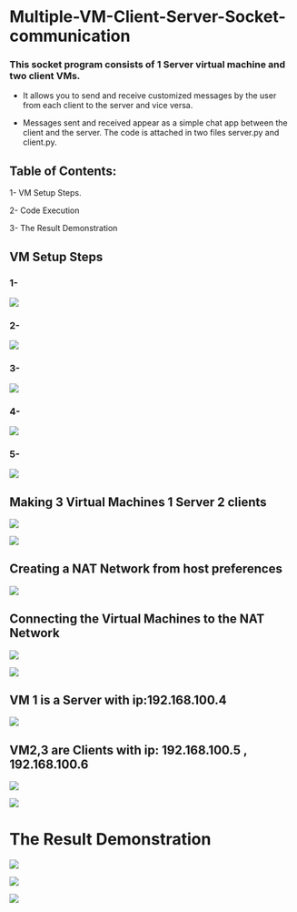 ﻿




# Multiple-VM-Client-Server-Socket-communication 

### This socket program consists of 1 Server virtual machine and two client VMs.
- It allows you to send and receive customized messages  by the user from each client to the server and vice versa.

- Messages sent and received appear as a simple chat app between the client and the server. The code is attached in two files server.py and client.py. 

## Table of Contents: 

1- VM Setup Steps. 

2- Code Execution 

3- The Result Demonstration 

## VM Setup Steps  

### 1- 
![](pics/Aspose.Words.77ed90fa-2d8b-4f6f-9699-295b55029e19.011.jpeg)
### 2- 
![](pics/Aspose.Words.77ed90fa-2d8b-4f6f-9699-295b55029e19.012.jpeg)
### 3- 

![](pics/Aspose.Words.77ed90fa-2d8b-4f6f-9699-295b55029e19.015.jpeg)

### 4- 

![](pics/Aspose.Words.77ed90fa-2d8b-4f6f-9699-295b55029e19.016.jpeg)
### 5- 
![](pics/Aspose.Words.77ed90fa-2d8b-4f6f-9699-295b55029e19.019.jpeg)

## Making 3 Virtual Machines 1 Server 2 clients 

![](pics/Aspose.Words.77ed90fa-2d8b-4f6f-9699-295b55029e19.023.png)

![](pics/Aspose.Words.77ed90fa-2d8b-4f6f-9699-295b55029e19.024.jpeg)

##  Creating a NAT Network from host preferences 

![](pics/Aspose.Words.77ed90fa-2d8b-4f6f-9699-295b55029e19.027.jpeg)

## Connecting the Virtual Machines to the NAT Network
![](pics/Aspose.Words.77ed90fa-2d8b-4f6f-9699-295b55029e19.030.jpeg)

![](pics/Aspose.Words.77ed90fa-2d8b-4f6f-9699-295b55029e19.031.jpeg)

##  VM 1 is a Server with ip:192.168.100.4 

![](pics/Aspose.Words.77ed90fa-2d8b-4f6f-9699-295b55029e19.034.jpeg)

## VM2,3 are Clients with ip: 192.168.100.5 , 192.168.100.6

![](pics/Aspose.Words.77ed90fa-2d8b-4f6f-9699-295b55029e19.037.jpeg)

![](pics/Aspose.Words.77ed90fa-2d8b-4f6f-9699-295b55029e19.038.jpeg)

# The Result Demonstration 

![](pics/Aspose.Words.77ed90fa-2d8b-4f6f-9699-295b55029e19.039.jpeg)

![](pics/Aspose.Words.77ed90fa-2d8b-4f6f-9699-295b55029e19.040.jpeg)

![](pics/Aspose.Words.77ed90fa-2d8b-4f6f-9699-295b55029e19.041.png)

